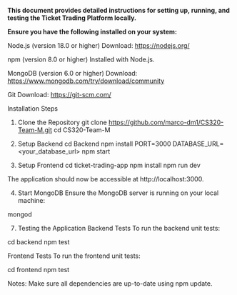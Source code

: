 **This document provides detailed instructions for setting up, running, and testing the Ticket Trading Platform locally.**

**Ensure you have the following installed on your system:**

Node.js (version 18.0 or higher)
Download: https://nodejs.org/

npm (version 8.0 or higher)
Installed with Node.js.

MongoDB (version 6.0 or higher)
Download: https://www.mongodb.com/try/download/community

Git
Download: https://git-scm.com/

Installation Steps
1) Clone the Repository
git clone https://github.com/marco-dm1/CS320-Team-M.git
cd CS320-Team-M

2) Setup Backend
   cd Backend
   npm install
   PORT=3000
   DATABASE_URL=<your_database_url>
   npm start

4) Setup Frontend
   cd ticket-trading-app
   npm install
   npm run dev


The application should now be accessible at http://localhost:3000.


4) Start MongoDB
Ensure the MongoDB server is running on your local machine:

mongod



7) Testing the Application
Backend Tests
To run the backend unit tests:

cd backend
npm test

Frontend Tests
To run the frontend unit tests:

cd frontend
npm test


Notes: 
Make sure all dependencies are up-to-date using npm update.
